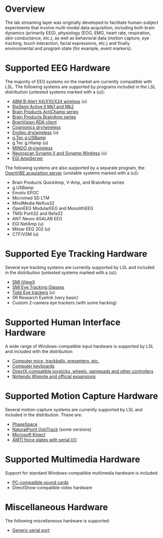 # Overview #

The lab streaming layer was originally developed to facilitate human-subject experiments that involve multi-modal data acquisition, including both brain dynamics (primarily EEG), physiology (EOG, EMG, heart rate, respiration, skin conductance, etc.), as well as behavioral data (motion capture, eye tracking, touch interaction, facial expressions, etc.) and finally environmental and program state (for example, event markers).

# Supported EEG Hardware #
The majority of EEG systems on the market are currently compatible with LSL. The following systems are supported by programs included in the LSL distribution (untested systems marked with a (u)):
  * [ABM B-Alert X4/X10/X24 wireless](BAlert.md) (u)
  * [BioSemi Active II Mk1 and Mk2](Biosemi.md)
  * [Brain Products ActiChamp series](ActiChamp.md)
  * [Brain Products BrainAmp series](BrainAmpSeries.md)
  * [BrainVision RDA client](BrainVisionRDA.md)
  * [Cognionics dry/wireless](Cogionics.md)
  * [Enobio dry/wireless](Enobio.md) (u)
  * [g.Tec g.USBamp](GUSBAmp.md)
  * g.Tec g.HIamp (u)
  * [MINDO dry/wireless](MINDO.md)
  * [Neuroscan Synamp II and Synamp Wireless](Neuroscan.md) (u)
  * [EGI AmpServer](EGIAmpServer.md)

The following systems are also supported by a separate program, the [OpenViBE acquisition server](OVAS.md) (unstable systems marked with a (u)):
  * Brain Products QuickAmp, V-Amp, and BrainAmp series
  * g.USBamp
  * Emotiv EPOC
  * Micromed SD LTM
  * MindMedia NeXus32
  * OpenEEG ModularEEG and MonolithEEG
  * TMSi Porti32 and Refa32
  * ANT Neuro ASALAB EEG
  * EGI NetAmp (u)
  * Mitsar EEG 202 (u)
  * CTF/VSM (u)

# Supported Eye Tracking Hardware #
Several eye tracking systems are currently supported by LSL and included in the distribution (untested systems marked with a (u)):
  * [SMI iViewX](IViewX.md)
  * [SMI Eye Tracking Glasses](IViewNG.md)
  * [Tobii Eye trackers](Tobii.md) (u)
  * SR Research Eyelink (very basic)
  * Custom 2-camera eye trackers (with some hacking)

# Supported Human Interface Hardware #
A wide range of Windows-compatible input hardware is supported by LSL and included with the distribution:
  * [Computer mice, trackballs, presenters, etc.](Mouse.md)
  * [Computer keyboards](Keyboard.md)
  * [DirectX-compatible joysticks, wheels, gamepads and other controllers](GameController.md)
  * [Nintendo Wiimote and official expansions](Wiimote.md)

# Supported Motion Capture Hardware #
Several motion-capture systems are currently supported by LSL and included in the distribution. These are:
  * [PhaseSpace](PhaseSpace.md)
  * [NaturalPoint OptiTrack](OptiTrack.md) (some versions)
  * [Microsoft Kinect](KinectMocap.md)
  * [AMTI force plates with serial I/O](AMTIForcePlate.md)

# Supported Multimedia Hardware #
Support for standard Windows-compatible multimedia hardware is included:
  * [PC-compatible sound cards](AudioCaptureWin.md)
  * DirectShow-compatible video hardware

# Miscellaneous Hardware #
The following miscellaneous hardware is supported:
  * [Generic serial port](SerialPort.md)
